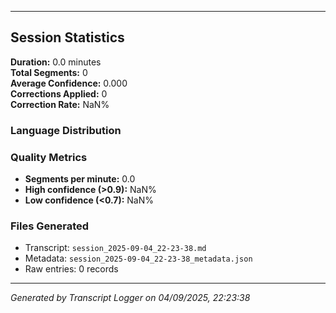 

---

## Session Statistics

**Duration:** 0.0 minutes  
**Total Segments:** 0  
**Average Confidence:** 0.000  
**Corrections Applied:** 0  
**Correction Rate:** NaN%

### Language Distribution


### Quality Metrics
- **Segments per minute:** 0.0
- **High confidence (>0.9):** NaN%
- **Low confidence (<0.7):** NaN%

### Files Generated
- Transcript: `session_2025-09-04_22-23-38.md`
- Metadata: `session_2025-09-04_22-23-38_metadata.json`
- Raw entries: 0 records

---
*Generated by Transcript Logger on 04/09/2025, 22:23:38*
